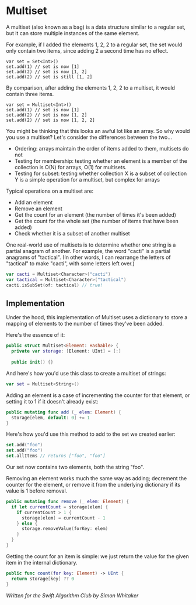 # Multiset

A multiset (also known as a bag) is a data structure similar to a regular set, but it can store multiple instances of the same element.

For example, if I added the elements 1, 2, 2 to a regular set, the set would only contain two items, since adding 2 a second time has no effect.

```
var set = Set<Int>()
set.add(1) // set is now [1]
set.add(2) // set is now [1, 2]
set.add(2) // set is still [1, 2]
```

By comparison, after adding the elements 1, 2, 2 to a multiset, it would contain three items.

```
var set = Multiset<Int>()
set.add(1) // set is now [1]
set.add(2) // set is now [1, 2]
set.add(2) // set is now [1, 2, 2]
```

You might be thinking that this looks an awful lot like an array. So why would you use a multiset? Let's consider the differences between the two…

- Ordering: arrays maintain the order of items added to them, multisets do not
- Testing for membership: testing whether an element is a member of the collection is O(N) for arrays, O(1) for multisets.
- Testing for subset: testing whether collection X is a subset of collection Y is a simple operation for a multiset, but complex for arrays

Typical operations on a multiset are:

- Add an element
- Remove an element
- Get the count for an element (the number of times it's been added)
- Get the count for the whole set (the number of items that have been added)
- Check whether it is a subset of another multiset

One real-world use of multisets is to determine whether one string is a partial anagram of another. For example, the word "cacti" is a partial anagrams of "tactical". (In other words, I can rearrange the letters of "tactical" to make "cacti", with some letters left over.)

``` swift
var cacti = Multiset<Character>("cacti")
var tactical = Multiset<Character>("tactical")
cacti.isSubSet(of: tactical) // true!
```

## Implementation

Under the hood, this implementation of Multiset uses a dictionary to store a mapping of elements to the number of times they've been added.

Here's the essence of it:

``` swift
public struct Multiset<Element: Hashable> {
  private var storage: [Element: UInt] = [:]
  
  public init() {}
```

And here's how you'd use this class to create a multiset of strings:

``` swift
var set = Multiset<String>()
```

Adding an element is a case of incrementing the counter for that element, or setting it to 1 if it doesn't already exist:

``` swift
public mutating func add (_ elem: Element) {
  storage[elem, default: 0] += 1
}
```

Here's how you'd use this method to add to the set we created earlier:

```swift
set.add("foo")
set.add("foo") 
set.allItems // returns ["foo", "foo"]
```

Our set now contains two elements, both the string "foo".

Removing an element works much the same way as adding; decrement the counter for the element, or remove it from the underlying dictionary if its value is 1 before removal.

``` swift
public mutating func remove (_ elem: Element) {
  if let currentCount = storage[elem] {
    if currentCount > 1 {
      storage[elem] = currentCount - 1
    } else {
      storage.removeValue(forKey: elem)
    }
  }
}
```

Getting the count for an item is simple: we just return the value for the given item in the internal dictionary.

``` swift
public func count(for key: Element) -> UInt {
  return storage[key] ?? 0
}
```

*Written for the Swift Algorithm Club by Simon Whitaker*
